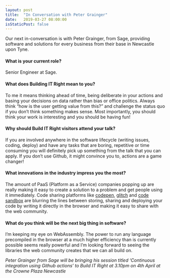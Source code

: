 ```yaml
---
layout: post
title:  "In Conversation with Peter Grainger"
date:   2019-03-27 08:00:00
isStaticPost: false
---
```

Our next in-conversation is with Peter Grainger, from Sage, providing software and solutions for every business from their base in Newcastle upon Tyne. 

#### What is your current role?

Senior Engineer at Sage.

#### What does Building IT Right mean to you?

To me it means thinking ahead of time, being deliberate in your actions and basing your decisions on data rather than bias or office politics.  Always think “how is the user getting value from this?” and challenge the status quo if you don’t think something makes sense.  Most importantly, you should think your work is interesting and you should be having fun!   

#### Why should Build IT Right visitors attend your talk?

If you are involved anywhere in the software lifecycle (writing issues, coding, deploy) and have any tasks that are boring, repetitive or time consuming you will definitely pick up something from the talk that you can apply.  If you don’t use Github, it might convince you to, actions are a game changer!

#### What innovations in the industry impress you the most?

The amount of PaaS (Platform as a Service) companies popping up are really making it easy to create a solution to a problem and get people using it immediately.  Code sharing platforms like [codepen](https://codepen.io), [glitch](https://glitch.com) and [code sandbox](https://codesandbox.io) are blurring the lines between storing, sharing and deploying your code by writing it directly in the browser and making it easy to share with the web community.

#### What do you think will be the next big thing in software?

I’m keeping my eye on WebAssembly.  The power to run any language precompiled in the browser at a much higher efficiency than is currently possible seems really powerful and I’m looking forward to seeing the libraries the web community creates that we can all build on.

*Peter Grainger from Sage will be bringing his session titled ‘Continuous integration using Github actions’ to Build IT Right at 3.10pm on 4th April at the Crowne Plaza Newcastle*

